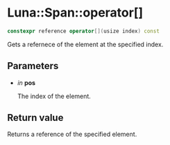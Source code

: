 # Luna::Span::operator[]

```c++
constexpr reference operator[](usize index) const
```

Gets a refernece of the element at the specified index. 



## Parameters
* *in* **pos**

    The index of the element. 

## Return value
Returns a reference of the specified element. 

